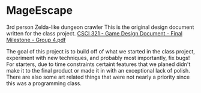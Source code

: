 # MageEscape
3rd person Zelda-like dungeon crawler
This is the original design document written for the class project.
[CSCI 321 - Game Design Document - Final Milestone - Group 4.pdf](https://github.com/dizzyj/MageEscape/files/12443727/CSCI.321.-.Game.Design.Document.-.Final.Milestone.-.Group.4.pdf)


The goal of this project is to build off of what we started in the class project, experiment with new techniques, and probably most importantly, fix bugs! For starters, due to time constraints certaint features that we planed didn't make it to the final product or made it in with an exceptional lack of polish. There are also some art related things that were not nearly a priority since this was a programming class. 
